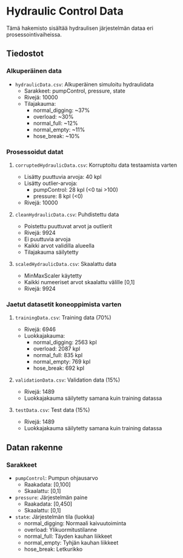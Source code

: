 # Hydraulic Control Data

Tämä hakemisto sisältää hydraulisen järjestelmän dataa eri prosessointivaiheissa.

## Tiedostot

### Alkuperäinen data
- `hydraulicData.csv`: Alkuperäinen simuloitu hydraulidata
  - Sarakkeet: pumpControl, pressure, state
  - Rivejä: 10000
  - Tilajakauma:
    * normal_digging: ~37%
    * overload: ~30%
    * normal_full: ~12%
    * normal_empty: ~11%
    * hose_break: ~10%

### Prosessoidut datat
1. `corruptedHydraulicData.csv`: Korruptoitu data testaamista varten
   - Lisätty puuttuvia arvoja: 40 kpl
   - Lisätty outlier-arvoja:
     * pumpControl: 28 kpl (<0 tai >100)
     * pressure: 8 kpl (<0)
   - Rivejä: 10000

2. `cleanHydraulicData.csv`: Puhdistettu data
   - Poistettu puuttuvat arvot ja outlierit
   - Rivejä: 9924
   - Ei puuttuvia arvoja
   - Kaikki arvot validilla alueella
   - Tilajakauma säilytetty

3. `scaledHydraulicData.csv`: Skaalattu data
   - MinMaxScaler käytetty
   - Kaikki numeeriset arvot skaalattu välille [0,1]
   - Rivejä: 9924

### Jaetut datasetit koneoppimista varten
1. `trainingData.csv`: Training data (70%)
   - Rivejä: 6946
   - Luokkajakauma:
     * normal_digging: 2563 kpl
     * overload: 2087 kpl
     * normal_full: 835 kpl
     * normal_empty: 769 kpl
     * hose_break: 692 kpl

2. `validationData.csv`: Validation data (15%)
   - Rivejä: 1489
   - Luokkajakauma säilytetty samana kuin training datassa

3. `testData.csv`: Test data (15%)
   - Rivejä: 1489
   - Luokkajakauma säilytetty samana kuin training datassa

## Datan rakenne

### Sarakkeet
- `pumpControl`: Pumpun ohjausarvo
  * Raakadata: [0,100]
  * Skaalattu: [0,1]
- `pressure`: Järjestelmän paine
  * Raakadata: [0,450]
  * Skaalattu: [0,1]
- `state`: Järjestelmän tila (luokka)
  * normal_digging: Normaali kaivuutoiminta
  * overload: Ylikuormitustilanne
  * normal_full: Täyden kauhan liikkeet
  * normal_empty: Tyhjän kauhan liikkeet
  * hose_break: Letkurikko
